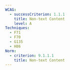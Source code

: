```yaml
---
WCAG:
  - successCriterion: 1.1.1
    title: Non-text Content
    level: A
Techniques:
  - F71
  - F70
  - G135
  - H86
Norm:
  - criterion: 9.1.1.1
    title: Non-text Content
---
```

